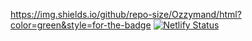 https://img.shields.io/github/repo-size/Ozzymand/html?color=green&style=for-the-badge
[![Netlify Status](https://api.netlify.com/api/v1/badges/a46562d4-32e5-420b-a907-3a234e6bfad6/deploy-status)](https://app.netlify.com/sites/ozzymand/deploys)
